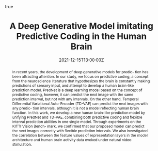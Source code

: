 ---
abstract: In recent years, the development of deep generative models for predic- tion has been attracting attention. In our study, we focus on predictive coding, a concept from the neuroscience literature that hypothesizes the brain is constantly making predictions of sensory input, and attempt to develop a human brain-like prediction model. PredNet is a deep learning model based on the concept of predictive coding, however, it can predict the next image with the same prediction interval, but not with any intervals. On the other hand, Temporal Differential Variational Auto-Encoder (TD-VAE) can predict the next images with any predic- tion intervals, although it is not a model reflecting human brain function. In this work, we develop a new human brain-like prediction model by unifying PredNet and TD-VAE, combining both predictive coding and flexible interval prediction abilities in one single model. Through experiments on the KITTI Vision Bench- mark, we confirmed that our proposed model can predict the next images correctly with flexible prediction intervals. We also investigated the correlation between the feature values of representation layers in the model architecture and human brain activity data evoked under natural video stimulation.
doi: ""
address:
all_day: true
authors: [Eri Kuroda, Shinji Nishimoto, Satoshi Nishida, Ichiro Kobayashi]
date: "2021-12-15T13:00:00Z"
date_end: "2021-12-18T15:00:00Z"
event: The 22nd International Symposium on Advanced Intelligent Systems (ISIS2021)
event_url: http://isis2021.org
featured: false
image:
  caption: ''
  focal_point: Right
links:
location: Cheongju, Korea
math: true
projects:
- internal-project
publishDate: "2021-10-27T00:00:00Z"
slides: 
summary: The 22nd International Symposium on Advanced Intelligent Systems (ISIS2021)
tags: []
title: A Deep Generative Model imitating Predictive Coding in the Human Brain
url_code: ""
url_pdf: ""
url_slides: ""
url_video: ""
---
